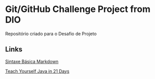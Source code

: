 # Git/GitHub Challenge Project from DIO
Repositório criado para o Desafio de Projeto

## Links
[Sintaxe Básica Markdown](https://www.markdownguide.org/basic-syntax/)

[Teach Yourself Java in 21 Days](https://www.cs.cmu.edu/afs/cs.cmu.edu/user/gchen/www/download/java/LearnJava.pdf)
